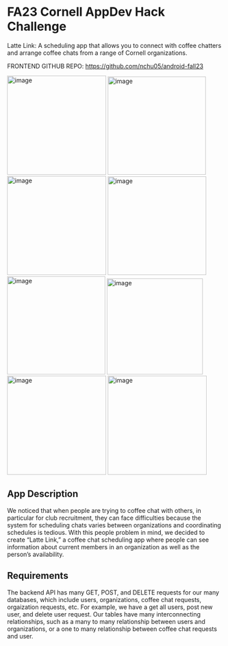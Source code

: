 # FA23 Cornell AppDev Hack Challenge

Latte Link:
A scheduling app that allows you to connect with coffee chatters and arrange coffee chats from a range of Cornell organizations.

FRONTEND GITHUB REPO: https://github.com/nchu05/android-fall23

<img width="231" alt="image" src="https://github.com/kych23/hack-challenge/assets/108193938/5e5e294d-108e-408e-be4e-c7d712245027">
<img width="229" alt="image" src="https://github.com/kych23/hack-challenge/assets/108193938/46e27cfe-ce35-42a4-960d-94b2a28d27bb">
<img width="231" alt="image" src="https://github.com/kych23/hack-challenge/assets/108193938/2025632b-6cbe-4b7d-8fe3-9ea332f2662e">
<img width="230" alt="image" src="https://github.com/kych23/hack-challenge/assets/108193938/1b1cb555-7754-4e83-9d36-cc1b6dc6e68b">
<img width="229" alt="image" src="https://github.com/kych23/hack-challenge/assets/108193938/3edb8a90-f0ad-4313-aa05-678a5da70812">
<img width="224" alt="image" src="https://github.com/kych23/hack-challenge/assets/108193938/cd6e1977-5636-4480-a803-9a06a4fa85ed">
<img width="231" alt="image" src="https://github.com/kych23/hack-challenge/assets/108193938/05e6a070-e03a-4175-b741-e142721289de">
<img width="231" alt="image" src="https://github.com/kych23/hack-challenge/assets/108193938/a5cb0aae-a6a8-4abb-bf33-c7cd1b5c42a3">


## App Description
We noticed that when people are trying to coffee chat with others, in particular for club recruitment, they can face difficulties because the system for scheduling chats varies between organizations and coordinating schedules is tedious. With this people problem in mind, we decided to create “Latte Link,” a coffee chat scheduling app where people can see information about current members in an organization as well as the person’s availability.

## Requirements
The backend API has many GET, POST, and DELETE requests for our many databases, which include users, organizations, coffee chat requests, orgaization requests, etc. For example, we have a get all users, post new user, and delete user request. Our tables have many interconnecting relationships, such as a many to many relationship between users and organizations, or a one to many relationship between coffee chat requests and user.





